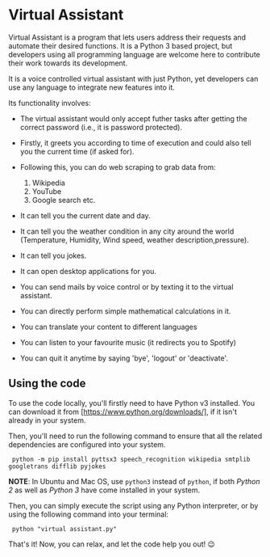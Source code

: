 # Virtual Assistant

Virtual Assistant is a program that lets users address their requests and automate their desired functions. It is a Python 3 based project, but developers using all programming language are welcome here to contribute their work towards its development.

It is a voice controlled virtual assistant with just Python, yet 
developers can use any language to integrate new features into it.

Its functionality involves:

- The virtual assistant would only accept futher tasks after getting the correct password (i.e., it is password protected).

- Firstly, it greets you according to time of execution and could also tell you the current time (if asked for).

- Following this, you can do web scraping to grab data from:

    1. Wikipedia 
    2. YouTube
    3. Google search 
    etc.

- It can tell you the current date and day.

- It can tell you the weather condition in any city around the world (Temperature, Humidity, Wind speed, weather description,pressure).

- It can tell you jokes.

- It can open desktop applications for you.

- You can send mails by voice control or by texting it to the virtual assistant.

- You can directly perform simple mathematical calculations in it.

- You can translate your content to different languages

- You can listen to your favourite music (it redirects you to Spotify)

- You can quit it anytime by saying 'bye', 'logout' or 'deactivate'.

## Using the code

To use the code locally, you'll firstly need to have Python v3 installed. You can download it from [https://www.python.org/downloads/], if it isn't already in your system.

Then, you'll need to run the following command to ensure that all the related dependencies are configured into your system.

     python -m pip install pyttsx3 speech_recognition wikipedia smtplib googletrans difflib pyjokes

**NOTE**: In Ubuntu and Mac OS, use `python3` instead of `python`, if both _Python 2_ as well as _Python 3_ have come installed in your system.

Then, you can simply execute the script using any Python interpreter, or by using the following command into your terminal: 

     python "virtual assistant.py"

That's it! Now, you can relax, and let the code help you out! 😉
